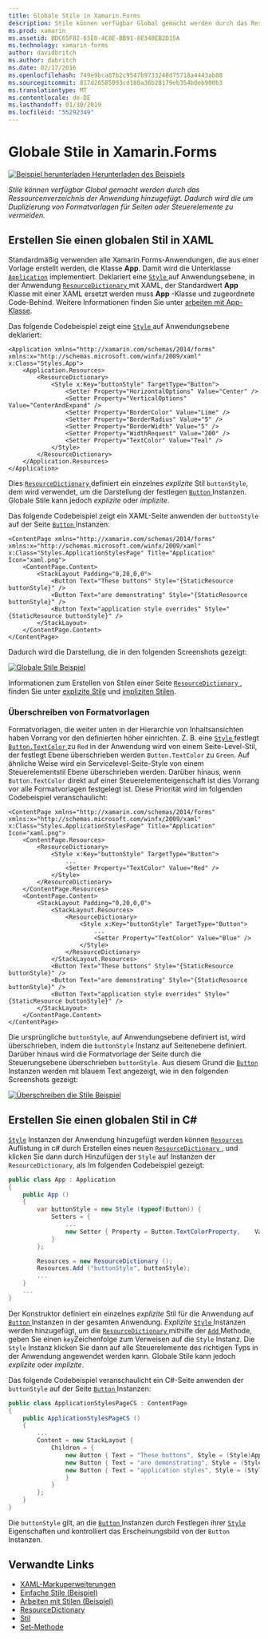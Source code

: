 ```yaml
---
title: Globale Stile in Xamarin.Forms
description: Stile können verfügbar Global gemacht werden durch das Ressourcenverzeichnis der Anwendung hinzugefügt. Dadurch wird die um Duplizierung von Formatvorlagen für Seiten oder Steuerelemente zu vermeiden.
ms.prod: xamarin
ms.assetid: BDC65F82-65E0-4C8E-BB91-8E340EB2D15A
ms.technology: xamarin-forms
author: davidbritch
ms.author: dabritch
ms.date: 02/17/2016
ms.openlocfilehash: 749e9bca87b2c9547b9733248d75718a4443ab88
ms.sourcegitcommit: 817d26585093cd180a36b28179eb354b0eb900b3
ms.translationtype: MT
ms.contentlocale: de-DE
ms.lasthandoff: 01/30/2019
ms.locfileid: "55292349"
---
```

# <a name="global-styles-in-xamarinforms"></a>Globale Stile in Xamarin.Forms

[![Beispiel herunterladen](~/media/shared/download.png) Herunterladen des Beispiels](https://developer.xamarin.com/samples/xamarin-forms/UserInterface/Styles/BasicStyles/)

_Stile können verfügbar Global gemacht werden durch das Ressourcenverzeichnis der Anwendung hinzugefügt. Dadurch wird die um Duplizierung von Formatvorlagen für Seiten oder Steuerelemente zu vermeiden._

## <a name="create-a-global-style-in-xaml"></a>Erstellen Sie einen globalen Stil in XAML

Standardmäßig verwenden alle Xamarin.Forms-Anwendungen, die aus einer Vorlage erstellt werden, die Klasse **App**. Damit wird die Unterklasse [`Application`](xref:Xamarin.Forms.Application) implementiert. Deklariert eine [ `Style` ](xref:Xamarin.Forms.Style) auf Anwendungsebene, in der Anwendung [ `ResourceDictionary` ](xref:Xamarin.Forms.ResourceDictionary) mit XAML, der Standardwert **App** Klasse mit einer XAML ersetzt werden muss **App** -Klasse und zugeordnete Code-Behind. Weitere Informationen finden Sie unter [arbeiten mit App-Klasse](~/xamarin-forms/app-fundamentals/application-class.md).

Das folgende Codebeispiel zeigt eine [ `Style` ](xref:Xamarin.Forms.Style) auf Anwendungsebene deklariert:

```xaml
<Application xmlns="http://xamarin.com/schemas/2014/forms" xmlns:x="http://schemas.microsoft.com/winfx/2009/xaml" x:Class="Styles.App">
    <Application.Resources>
        <ResourceDictionary>
            <Style x:Key="buttonStyle" TargetType="Button">
                <Setter Property="HorizontalOptions" Value="Center" />
                <Setter Property="VerticalOptions" Value="CenterAndExpand" />
                <Setter Property="BorderColor" Value="Lime" />
                <Setter Property="BorderRadius" Value="5" />
                <Setter Property="BorderWidth" Value="5" />
                <Setter Property="WidthRequest" Value="200" />
                <Setter Property="TextColor" Value="Teal" />
            </Style>
        </ResourceDictionary>
    </Application.Resources>
</Application>
```

Dies [ `ResourceDictionary` ](xref:Xamarin.Forms.ResourceDictionary) definiert ein einzelnes *explizite* Stil `buttonStyle`, dem wird verwendet, um die Darstellung der festlegen [ `Button` ](xref:Xamarin.Forms.Button) Instanzen. Globale Stile kann jedoch *explizite* oder *implizite*.

Das folgende Codebeispiel zeigt ein XAML-Seite anwenden der `buttonStyle` auf der Seite [ `Button` ](xref:Xamarin.Forms.Button) Instanzen:

```xaml
<ContentPage xmlns="http://xamarin.com/schemas/2014/forms" xmlns:x="http://schemas.microsoft.com/winfx/2009/xaml" x:Class="Styles.ApplicationStylesPage" Title="Application" Icon="xaml.png">
    <ContentPage.Content>
        <StackLayout Padding="0,20,0,0">
            <Button Text="These buttons" Style="{StaticResource buttonStyle}" />
            <Button Text="are demonstrating" Style="{StaticResource buttonStyle}" />
            <Button Text="application style overrides" Style="{StaticResource buttonStyle}" />
        </StackLayout>
    </ContentPage.Content>
</ContentPage>
```

Dadurch wird die Darstellung, die in den folgenden Screenshots gezeigt:

[![](application-images/application-styles-1.png "Globale Stile Beispiel")](application-images/application-styles-1-large.png#lightbox "globale Stile-Beispiel")

Informationen zum Erstellen von Stilen einer Seite [ `ResourceDictionary` ](xref:Xamarin.Forms.ResourceDictionary), finden Sie unter [explizite Stile](~/xamarin-forms/user-interface/styles/explicit.md) und [impliziten Stilen](~/xamarin-forms/user-interface/styles/implicit.md).

### <a name="override-styles"></a>Überschreiben von Formatvorlagen

Formatvorlagen, die weiter unten in der Hierarchie von Inhaltsansichten haben Vorrang vor den definierten höher einrichten. Z. B. eine [ `Style` ](xref:Xamarin.Forms.Style) festlegt [ `Button.TextColor` ](xref:Xamarin.Forms.Button.TextColor) zu `Red` in der Anwendung wird von einem Seite-Level-Stil, der festlegt Ebene überschrieben werden `Button.TextColor` zu `Green`. Auf ähnliche Weise wird ein Servicelevel-Seite-Style von einem Steuerelementstil Ebene überschrieben werden. Darüber hinaus, wenn `Button.TextColor` direkt auf einer Steuerelementeigenschaft ist dies Vorrang vor alle Formatvorlagen festgelegt ist. Diese Priorität wird im folgenden Codebeispiel veranschaulicht:

```xaml
<ContentPage xmlns="http://xamarin.com/schemas/2014/forms" xmlns:x="http://schemas.microsoft.com/winfx/2009/xaml" x:Class="Styles.ApplicationStylesPage" Title="Application" Icon="xaml.png">
    <ContentPage.Resources>
        <ResourceDictionary>
            <Style x:Key="buttonStyle" TargetType="Button">
                ...
                <Setter Property="TextColor" Value="Red" />
            </Style>
        </ResourceDictionary>
    </ContentPage.Resources>
    <ContentPage.Content>
        <StackLayout Padding="0,20,0,0">
            <StackLayout.Resources>
                <ResourceDictionary>
                    <Style x:Key="buttonStyle" TargetType="Button">
                        ...
                        <Setter Property="TextColor" Value="Blue" />
                    </Style>
                </ResourceDictionary>
            </StackLayout.Resources>
            <Button Text="These buttons" Style="{StaticResource buttonStyle}" />
            <Button Text="are demonstrating" Style="{StaticResource buttonStyle}" />
            <Button Text="application style overrides" Style="{StaticResource buttonStyle}" />
        </StackLayout>
    </ContentPage.Content>
</ContentPage>
```

Die ursprüngliche `buttonStyle`, auf Anwendungsebene definiert ist, wird überschrieben, indem die `buttonStyle` Instanz auf Seitenebene definiert. Darüber hinaus wird die Formatvorlage der Seite durch die Steuerungsebene überschrieben `buttonStyle`. Aus diesem Grund die [ `Button` ](xref:Xamarin.Forms.Button) Instanzen werden mit blauem Text angezeigt, wie in den folgenden Screenshots gezeigt:

[![](application-images/application-styles-2.png "Überschreiben die Stile Beispiel")](application-images/application-styles-2-large.png#lightbox "überschreiben die Stile-Beispiel")

## <a name="create-a-global-style-in-c35"></a>Erstellen Sie einen globalen Stil in C&#35;

[`Style`](xref:Xamarin.Forms.Style) Instanzen der Anwendung hinzugefügt werden können [ `Resources` ](xref:Xamarin.Forms.VisualElement.Resources) Auflistung in c# durch Erstellen eines neuen [ `ResourceDictionary` ](xref:Xamarin.Forms.ResourceDictionary), und klicken Sie dann durch Hinzufügen der `Style` auf Instanzen der `ResourceDictionary`, als Im folgenden Codebeispiel gezeigt:

```csharp
public class App : Application
{
    public App ()
    {
        var buttonStyle = new Style (typeof(Button)) {
            Setters = {
                ...
                new Setter { Property = Button.TextColorProperty,    Value = Color.Teal }
            }
        };

        Resources = new ResourceDictionary ();
        Resources.Add ("buttonStyle", buttonStyle);
        ...
    }
    ...
}
```

Der Konstruktor definiert ein einzelnes *explizite* Stil für die Anwendung auf [ `Button` ](xref:Xamarin.Forms.Button) Instanzen in der gesamten Anwendung. *Explizite* [ `Style` ](xref:Xamarin.Forms.Style) Instanzen werden hinzugefügt, um die [ `ResourceDictionary` ](xref:Xamarin.Forms.ResourceDictionary) mithilfe der [ `Add` ](xref:Xamarin.Forms.ResourceDictionary.Add(System.String,System.Object)) Methode, geben Sie einen `key`Zeichenfolge zum Verweisen auf die `Style` Instanz. Die `Style` Instanz klicken Sie dann auf alle Steuerelemente des richtigen Typs in der Anwendung angewendet werden kann. Globale Stile kann jedoch *explizite* oder *implizite*.

Das folgende Codebeispiel veranschaulicht ein C#-Seite anwenden der `buttonStyle` auf der Seite [ `Button` ](xref:Xamarin.Forms.Button) Instanzen:

```csharp
public class ApplicationStylesPageCS : ContentPage
{
    public ApplicationStylesPageCS ()
    {
        ...
        Content = new StackLayout {
            Children = {
                new Button { Text = "These buttons", Style = (Style)Application.Current.Resources ["buttonStyle"] },
                new Button { Text = "are demonstrating", Style = (Style)Application.Current.Resources ["buttonStyle"] },
                new Button { Text = "application styles", Style = (Style)Application.Current.Resources ["buttonStyle"]
                }
            }
        };
    }
}
```

Die `buttonStyle` gilt, an die [ `Button` ](xref:Xamarin.Forms.Button) Instanzen durch Festlegen ihrer [ `Style` ](xref:Xamarin.Forms.VisualElement.Style) Eigenschaften und kontrolliert das Erscheinungsbild von der `Button` Instanzen.

## <a name="related-links"></a>Verwandte Links

- [XAML-Markuperweiterungen](~/xamarin-forms/xaml/xaml-basics/xaml-markup-extensions.md)
- [Einfache Stile (Beispiel)](https://developer.xamarin.com/samples/xamarin-forms/UserInterface/Styles/BasicStyles/)
- [Arbeiten mit Stilen (Beispiel)](https://developer.xamarin.com/samples/xamarin-forms/WorkingWithStyles/)
- [ResourceDictionary](xref:Xamarin.Forms.ResourceDictionary)
- [Stil](xref:Xamarin.Forms.Style)
- [Set-Methode](xref:Xamarin.Forms.Setter)
